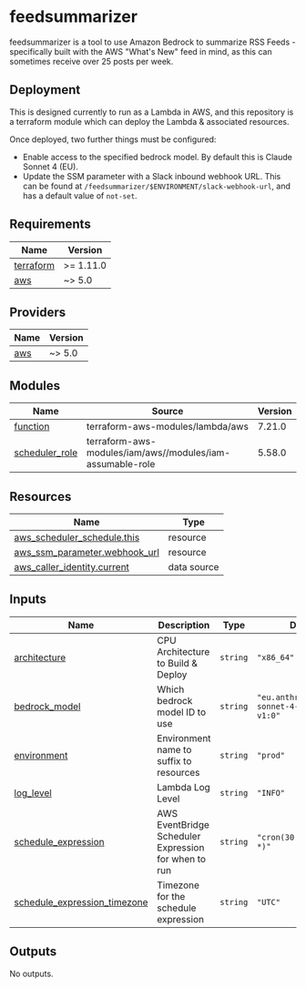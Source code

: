 # feedsummarizer

feedsummarizer is a tool to use Amazon Bedrock to summarize RSS Feeds -
specifically built with the AWS "What's New" feed in mind, as this can sometimes
receive over 25 posts per week.

## Deployment
This is designed currently to run as a Lambda in AWS, and this repository is a
terraform module which can deploy the Lambda & associated resources.

Once deployed, two further things must be configured:
* Enable access to the specified bedrock model. By default this is Claude Sonnet
  4 (EU).
* Update the SSM parameter with a Slack inbound webhook URL. This can be found
  at `/feedsummarizer/$ENVIRONMENT/slack-webhook-url`, and has a default value
  of `not-set`.


<!-- BEGIN_TF_DOCS -->
## Requirements

| Name | Version |
|------|---------|
| <a name="requirement_terraform"></a> [terraform](#requirement\_terraform) | >= 1.11.0 |
| <a name="requirement_aws"></a> [aws](#requirement\_aws) | ~> 5.0 |

## Providers

| Name | Version |
|------|---------|
| <a name="provider_aws"></a> [aws](#provider\_aws) | ~> 5.0 |

## Modules

| Name | Source | Version |
|------|--------|---------|
| <a name="module_function"></a> [function](#module\_function) | terraform-aws-modules/lambda/aws | 7.21.0 |
| <a name="module_scheduler_role"></a> [scheduler\_role](#module\_scheduler\_role) | terraform-aws-modules/iam/aws//modules/iam-assumable-role | 5.58.0 |

## Resources

| Name | Type |
|------|------|
| [aws_scheduler_schedule.this](https://registry.terraform.io/providers/hashicorp/aws/latest/docs/resources/scheduler_schedule) | resource |
| [aws_ssm_parameter.webhook_url](https://registry.terraform.io/providers/hashicorp/aws/latest/docs/resources/ssm_parameter) | resource |
| [aws_caller_identity.current](https://registry.terraform.io/providers/hashicorp/aws/latest/docs/data-sources/caller_identity) | data source |

## Inputs

| Name | Description | Type | Default | Required |
|------|-------------|------|---------|:--------:|
| <a name="input_architecture"></a> [architecture](#input\_architecture) | CPU Architecture to Build & Deploy | `string` | `"x86_64"` | no |
| <a name="input_bedrock_model"></a> [bedrock\_model](#input\_bedrock\_model) | Which bedrock model ID to use | `string` | `"eu.anthropic.claude-sonnet-4-20250514-v1:0"` | no |
| <a name="input_environment"></a> [environment](#input\_environment) | Environment name to suffix to resources | `string` | `"prod"` | no |
| <a name="input_log_level"></a> [log\_level](#input\_log\_level) | Lambda Log Level | `string` | `"INFO"` | no |
| <a name="input_schedule_expression"></a> [schedule\_expression](#input\_schedule\_expression) | AWS EventBridge Scheduler Expression for when to run | `string` | `"cron(30 8 ? * FRI *)"` | no |
| <a name="input_schedule_expression_timezone"></a> [schedule\_expression\_timezone](#input\_schedule\_expression\_timezone) | Timezone for the schedule expression | `string` | `"UTC"` | no |

## Outputs

No outputs.
<!-- END_TF_DOCS -->